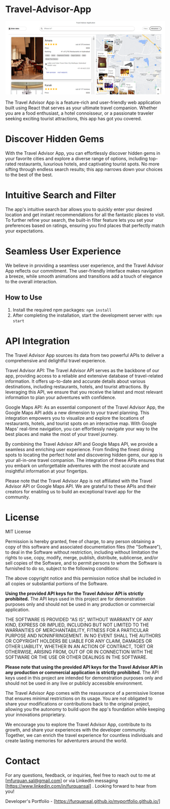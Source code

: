 # Travel-Advisor-App

![Alt Text](https://github.com/furquanSal/Travel-Advisor-App/blob/main/travel-advisor-app%20SS.png)


The Travel Advisor App is a feature-rich and user-friendly web application built using React that serves as your ultimate travel companion. Whether you are a food enthusiast, a hotel connoisseur, or a passionate traveler seeking exciting tourist attractions, this app has got you covered.


# Discover Hidden Gems
With the Travel Advisor App, you can effortlessly discover hidden gems in your favorite cities and explore a diverse range of options, including top-rated restaurants, luxurious hotels, and captivating tourist spots. No more sifting through endless search results; this app narrows down your choices to the best of the best.


# Intuitive Search and Filter
The app's intuitive search bar allows you to quickly enter your desired location and get instant recommendations for all the fantastic places to visit. To further refine your search, the built-in filter feature lets you set your preferences based on ratings, ensuring you find places that perfectly match your expectations.


# Seamless User Experience
We believe in providing a seamless user experience, and the Travel Advisor App reflects our commitment. The user-friendly interface makes navigation a breeze, while smooth animations and transitions add a touch of elegance to the overall interaction.


## How to Use

1. Install the required npm packages:
    `npm install`
2. After completing the installation, start the development server with:
    `npm start`


# API Integration

The Travel Advisor App sources its data from two powerful APIs to deliver a comprehensive and delightful travel experience.

Travel Advisor API:
The Travel Advisor API serves as the backbone of our app, providing access to a reliable and extensive database of travel-related information. It offers up-to-date and accurate details about various destinations, including restaurants, hotels, and tourist attractions. By leveraging this API, we ensure that you receive the latest and most relevant information to plan your adventures with confidence.

Google Maps API:
As an essential component of the Travel Advisor App, the Google Maps API adds a new dimension to your travel planning. This integration empowers you to visualize and explore the locations of restaurants, hotels, and tourist spots on an interactive map. With Google Maps' real-time navigation, you can effortlessly navigate your way to the best places and make the most of your travel journey.

By combining the Travel Advisor API and Google Maps API, we provide a seamless and enriching user experience. From finding the finest dining spots to locating the perfect hotel and discovering hidden gems, our app is your all-in-one travel companion. The integration of these APIs ensures that you embark on unforgettable adventures with the most accurate and insightful information at your fingertips.

Please note that the Travel Advisor App is not affiliated with the Travel Advisor API or Google Maps API. We are grateful to these APIs and their creators for enabling us to build an exceptional travel app for the community.


# License

MIT License

Permission is hereby granted, free of charge, to any person obtaining a copy of this software and associated documentation files (the "Software"), to deal in the Software without restriction, including without limitation the rights to use, copy, modify, merge, publish, distribute, sublicense, and/or sell copies of the Software, and to permit persons to whom the Software is furnished to do so, subject to the following conditions:

The above copyright notice and this permission notice shall be included in all copies or substantial portions of the Software.

**Using the provided API keys for the Travel Advisor API is strictly prohibited.** The API keys used in this project are for demonstration purposes only and should not be used in any production or commercial application.

THE SOFTWARE IS PROVIDED "AS IS", WITHOUT WARRANTY OF ANY KIND, EXPRESS OR IMPLIED, INCLUDING BUT NOT LIMITED TO THE WARRANTIES OF MERCHANTABILITY, FITNESS FOR A PARTICULAR PURPOSE AND NONINFRINGEMENT. IN NO EVENT SHALL THE AUTHORS OR COPYRIGHT HOLDERS BE LIABLE FOR ANY CLAIM, DAMAGES OR OTHER LIABILITY, WHETHER IN AN ACTION OF CONTRACT, TORT OR OTHERWISE, ARISING FROM, OUT OF OR IN CONNECTION WITH THE SOFTWARE OR THE USE OR OTHER DEALINGS IN THE SOFTWARE.

**Please note that using the provided API keys for the Travel Advisor API in any production or commercial application is strictly prohibited.** The API keys used in this project are intended for demonstration purposes only and should not be used in any live or publicly accessible environment.

The Travel Advisor App comes with the reassurance of a permissive license that ensures minimal restrictions on its usage. You are not obligated to share your modifications or contributions back to the original project, allowing you the autonomy to build upon the app's foundation while keeping your innovations proprietary.

We encourage you to explore the Travel Advisor App, contribute to its growth, and share your experiences with the developer community. Together, we can enrich the travel experience for countless individuals and create lasting memories for adventurers around the world.


# Contact
For any questions, feedback, or inquiries, feel free to reach out to me at [mfurquan.sal@gmail.com] or via LinkedIn messaging [https://www.linkedin.com/in/furquansal] . Looking forward to hear from you!

 Developer's Portfolio - [https://furquansal.github.io/myportfolio.github.io/]

